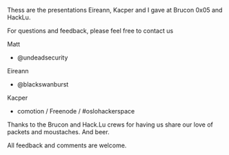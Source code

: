 Thess are the presentations Eireann, Kacper and I gave at Brucon 0x05
and HackLu. 

For questions and feedback, please feel free to contact us

Matt 
 - @undeadsecurity

Eireann 
 - @blackswanburst

Kacper
 - comotion / Freenode / #oslohackerspace

 Thanks to the Brucon and Hack.Lu crews for having us share our love 
of packets and moustaches. And beer. 

All feedback and comments are welcome. 
